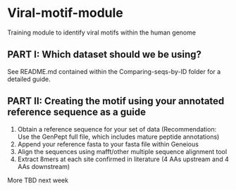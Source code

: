 # Viral-motif-module
Training module to identify viral motifs within the human genome

## PART I: Which dataset should we be using?
See README.md contained within the Comparing-seqs-by-ID folder for a detailed guide.

## PART II: Creating the motif using your annotated reference sequence as a guide
1. Obtain a reference sequence for your set of data (Recommendation: Use the GenPept full file, which includes mature peptide annotations)
2. Append your reference fasta to your fasta file within Geneious
3. Align the sequences using mafft/other multiple sequence alignment tool
4. Extract 8mers at each site confirmed in literature (4 AAs upstream and 4 AAs downstream)

More TBD next week